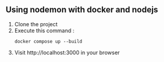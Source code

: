 ## Using nodemon with docker and nodejs

1. Clone the project 
2. Execute this command : 
    ```
    docker compose up --build 
    ```
3. Visit http://localhost:3000 in your browser